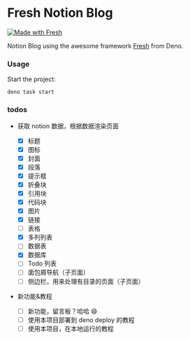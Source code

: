 # Fresh Notion Blog

[![Made with Fresh](https://fresh.deno.dev/fresh-badge-dark.svg)](https://fresh.deno.dev)

Notion Blog using the awesome framework [Fresh](https://fresh.deno.dev) from Deno.

### Usage

Start the project:

```
deno task start
```

### todos

- 获取 notion 数据，根据数据渲染页面

  - [x] 标题
  - [x] 图标
  - [x] 封面
  - [x] 段落
  - [x] 提示框
  - [x] 折叠块
  - [x] 引用块
  - [x] 代码块
  - [x] 图片
  - [x] 链接
  - [ ] 表格
  - [x] 多列列表
  - [ ] 数据表
  - [x] 数据库
  - [ ] Todo 列表
  - [ ] 面包屑导航（子页面）
  - [ ] 侧边栏，用来处理有目录的页面（子页面）

- 新功能&教程

  - [ ] 新功能，留言板？哈哈 😄
  - [ ] 使用本项目部署到 deno deploy 的教程
  - [ ] 使用本项目，在本地运行的教程
